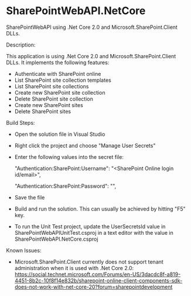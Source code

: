 # SharePointWebAPI.NetCore
SharePointWebAPI using .Net Core 2.0 and Microsoft.SharePoint.Client DLLs.

Description:

This application is using .Net Core 2.0 and Microsoft.SharePoint.Client DLLs. It implements the following features:

* Authenticate with SharePoint online
* List SharePoint site collection templates
* List SharePoint site collections
* Create new SharePoint site collection
* Delete SharePoint site collection
* Create new SharePoint sites
* Delete SharePoint sites

Build Steps:

* Open the solution file in Visual Studio
* Right click the project and choose "Manage User Secrets"
* Enter the following values into the secret file:

    "Authentication:SharePoint:Username": "<SharePoint Online login id/email>",

    "Authentication:SharePoint:Password": "<SharePoint Online login password>",

* Save the file
* Build and run the solution. This can usually be achieved by hitting "F5" key.
* To run the Unit Test project, update the UserSecretsId value in SharePointWebAPIUnitTest.csproj in a text editor with the value in SharePointWebAPI.NetCore.csproj

Known Issues:

* Microsoft.SharePoint.Client currently does not support tenant administration when it is used with .Net Core 2.0: https://social.technet.microsoft.com/Forums/en-US/3dacdc8f-a819-4451-8b2c-10f8f14e832b/sharepoint-online-client-components-sdk-does-not-work-with-net-core-20?forum=sharepointdevelopment